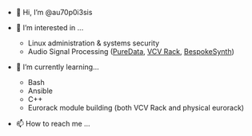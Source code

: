 - 👋 Hi, I’m @au70p0i3sis
- 👀 I’m interested in ...
  - Linux administration & systems security
  - Audio Signal Processing ([PureData](https://puredata.info/), [VCV Rack](https://github.com/VCVRack), [BespokeSynth](https://github.com/BespokeSynth/BespokeSynth))
- 🌱 I’m currently learning...
    - Bash
    - Ansible
    - C++
    - Eurorack module building (both VCV Rack and physical eurorack)
    
- 📫 How to reach me ...

<!---
au70p0i3sis/au70p0i3sis is a ✨ special ✨ repository because its `README.md` (this file) appears on your GitHub profile.
You can click the Preview link to take a look at your changes.
--->
